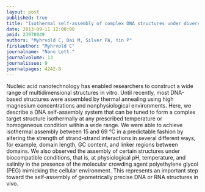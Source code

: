 ```yaml
---
layout: post
published: true
title: "Isothermal self-assembly of complex DNA structures under diverse and biocompatible conditions."
date: 2013-09-11 12:00:00
pmid: 23978049
authors: "Myhrvold C, Dai M, Silver PA, Yin P"
firstauthor: "Myhrvold C"
journalname: "Nano Lett."
journalvolume: 13
journalissue: 9
journalpages: 4242-8
---
```


Nucleic acid nanotechnology has enabled researchers to construct a wide range of multidimensional structures in vitro. Until recently, most DNA-based structures were assembled by thermal annealing using high magnesium concentrations and nonphysiological environments. Here, we describe a DNA self-assembly system that can be tuned to form a complex target structure isothermally at any prescribed temperature or homogeneous condition within a wide range. We were able to achieve isothermal assembly between 15 and 69 °C in a predictable fashion by altering the strength of strand-strand interactions in several different ways, for example, domain length, GC content, and linker regions between domains. We also observed the assembly of certain structures under biocompatible conditions, that is, at physiological pH, temperature, and salinity in the presence of the molecular crowding agent polyethylene glycol (PEG) mimicking the cellular environment. This represents an important step toward the self-assembly of geometrically precise DNA or RNA structures in vivo.

